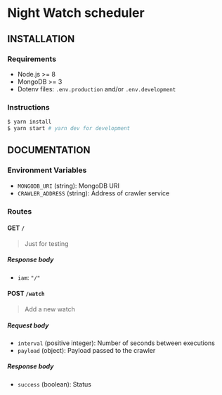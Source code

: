 # Night Watch scheduler

## INSTALLATION

### Requirements

- Node.js >= 8
- MongoDB >= 3
- Dotenv files: `.env.production` and/or `.env.development`

### Instructions

```bash
$ yarn install
$ yarn start # yarn dev for development
```

## DOCUMENTATION

### Environment Variables

- `MONGODB_URI` (string): MongoDB URI
- `CRAWLER_ADDRESS` (string): Address of crawler service

### Routes

#### GET `/`

> Just for testing

##### Response body

- `iam`: `"/"`

#### POST `/watch`

> Add a new watch

##### Request body

- `interval` (positive integer): Number of seconds between executions
- `payload` (object): Payload passed to the crawler

##### Response body

- `success` (boolean): Status
